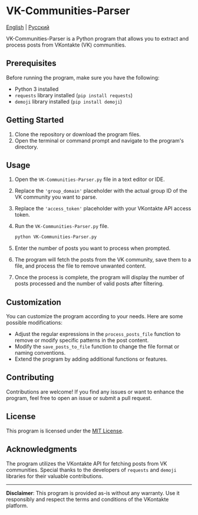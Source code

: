 # VK-Communities-Parser
[English](README.md) | [Русский](README.RU.md)

VK-Communities-Parser is a Python program that allows you to extract and process posts from VKontakte (VK) communities.

## Prerequisites

Before running the program, make sure you have the following:

- Python 3 installed
- `requests` library installed (`pip install requests`)
- `demoji` library installed (`pip install demoji`)

## Getting Started

1. Clone the repository or download the program files.
2. Open the terminal or command prompt and navigate to the program's directory.

## Usage

1. Open the `VK-Communities-Parser.py` file in a text editor or IDE.
2. Replace the `'group_domain'` placeholder with the actual group ID of the VK community you want to parse.
3. Replace the `'access_token'` placeholder with your VKontakte API access token.
4. Run the `VK-Communities-Parser.py` file.

   ```bash
   python VK-Communities-Parser.py
   ```

5. Enter the number of posts you want to process when prompted.
6. The program will fetch the posts from the VK community, save them to a file, and process the file to remove unwanted content.
7. Once the process is complete, the program will display the number of posts processed and the number of valid posts after filtering.

## Customization

You can customize the program according to your needs. Here are some possible modifications:

- Adjust the regular expressions in the `process_posts_file` function to remove or modify specific patterns in the post content.
- Modify the `save_posts_to_file` function to change the file format or naming conventions.
- Extend the program by adding additional functions or features.

## Contributing

Contributions are welcome! If you find any issues or want to enhance the program, feel free to open an issue or submit a pull request.

## License

This program is licensed under the [MIT License](LICENSE).

## Acknowledgments

The program utilizes the VKontakte API for fetching posts from VK communities. Special thanks to the developers of `requests` and `demoji` libraries for their valuable contributions.


---

**Disclaimer**: This program is provided as-is without any warranty. Use it responsibly and respect the terms and conditions of the VKontakte platform.
